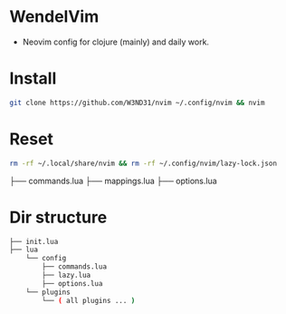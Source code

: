 # WendelVim

- Neovim config for clojure (mainly) and daily work.

# Install

```bash
git clone https://github.com/W3ND31/nvim ~/.config/nvim && nvim
```

# Reset

```bash
rm -rf ~/.local/share/nvim && rm -rf ~/.config/nvim/lazy-lock.json
```

├── commands.lua
├── mappings.lua
├── options.lua

# Dir structure

```bash
├── init.lua
├── lua
    └── config
        ├── commands.lua
        ├── lazy.lua
        ├── options.lua
    └── plugins
        └── ( all plugins ... )
```